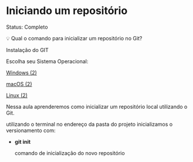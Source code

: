 # Iniciando um repositório

Status: Completo

<aside>
💡 Qual o comando para inicializar um repositório no Git?

</aside>

Instalação do GIT

Escolha seu Sistema Operacional: 

[Windows (2)](https://www.notion.so/Windows-2-19ce0bb6551f428198241d62ca80a052)

[macOS (2)](https://www.notion.so/macOS-2-5d8b8114338941709f6885a32d8218c7)

[Linux (2)](https://www.notion.so/Linux-2-02e9cb3579d348b89304a09ed639dacc)

Nessa aula aprenderemos como inicializar um repositório local utilizando o Git.

utilizando o terminal no endereço da pasta do projeto inicializamos o versionamento com:

- **git init**
    
    comando de inicialização do novo repositório
